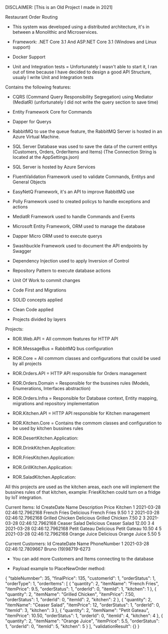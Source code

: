 DISCLAIMER: [This is an Old Project I made in 2021]

Restaurant Order Routing

- This system was developed using a distributed architecture, it's in between a Monolithic and Microservices.

- Framework: .NET Core 3.1 And ASP.NET Core 3.1 (Windows and Linux support)
- Docker Support
- Unit and Integration tests = Unfortunately I wasn't able to start it, I ran out of time because I have decided to design a good API Structure, usualy I write Unit and Integration tests

Contains the following features:

- CQRS (Command Query Responsibility Segregation) using Mediator (MediatR) (unfortunately I did not write the query section to save time)
 - Entity Framework Core for Commands
 - Dapper for Querys
 
- RabbitMQ to use the queue feature, the RabbitMQ Server is hosted in an Azure Virtual Machine.
- SQL Server Database was used to save the data of the current entitys (Customers, Orders, OrderItems and Items) (The Connection String is located at the AppSettings.json)
- SQL Server is hosted by Azure Services
- FluentValidation Framework used to validate Commands, Entitys and General Objects
- EasyNetQ Framework, it's an API to improve RabbitMQ use
- Polly Framework used to created policys to handle exceptions and actions
- MediatR Framework used to handle Commands and Events 
- Microsoft Entity Framework, ORM used to manage the database
- Dapper Micro ORM used to execute querys
- Swashbuckle Framework used to document the API endpoints by Swagger

- Dependency Injection used to apply Inversion of Control
- Repository Pattern to execute database actions
- Unit Of Work to commit changes
- Code First and Migrations
- SOLID concepts applied
- Clean Code applied
- Projects divided by layers


Projects:

- ROR.Web.API = All commom features for HTTP API
- ROR.MessageBus = RabbitMQ bus configuration
- ROR.Core = All commom classes and configurations that could be used by all projects

- ROR.Orders.API = HTTP API responsible for Orders management
- ROR.Orders.Domain = Responsible for the bussines rules  (Models, Enumerations, Interfaces abstraction)
- ROR.Orders.Infra = Responsible for Database context, Entity mapping, migrations and repository implementation

- ROR.Kitchen.API = HTTP API responsible for Kitchen management
- ROR.Kitchen.Core = Contains the commom classes and configuration to be used by kitchen bussines rules

- ROR.DesertKitchen.Application:
- ROR.DrinkKitchen.Application:
- ROR.FriesKitchen.Application:
- ROR.GrillKitchen.Application:
- ROR.SaladKitchen.Application:

All this projects are used as the kitchen areas, each one will implement the bussines rules of that kitchen, example: FriesKitchen could turn on a fridge by IoT integration.

Current Items:
Id	CreateDate					Name			Description					Price	Kitchen
1	2021-03-28 02:46:12.7962168	French Fries	Delicious French Fries		9.50	1
2	2021-03-28 02:46:12.7962168	Grilled Chicken	Delicious Grilled Chicken	7.50	2
3	2021-03-28 02:46:12.7962168	Ceaser Salad	Delicious Ceaser Salad		12.00	3
4	2021-03-28 02:46:12.7962168	Petit Gateau	Delicious Petit Gateau		10.50	4
5	2021-03-28 02:46:12.7962168	Orange Juice	Delicious Orange Juice		5.50	5

Current Customers:
Id	CreateDate					Name	PhoneNumber
1	2021-03-28 02:46:12.7809667	Bruno	(19)98719-6273

- You can add more Customers and Items connecting to the database

- Payload example to PlaceNewOrder method:

{
  "tableNumnber": 35,
  "finalPrice": 135,
  "customerId": 1,
  "orderStatus": 1,
  "orderType": 1,
  "orderItems": [
    {
      "quantity": 2,
      "itemName": "French Fries",
      "itemPrice": 9.5,
      "orderStatus": 1,
      "orderId": 0,
      "itemId": 1,
      "kitchen": 1
    },
	{
      "quantity": 2,
      "itemName": "Grilled Chicken",
      "itemPrice": 7.50,
      "orderStatus": 1,
      "orderId": 0,
      "itemId": 2,
      "kitchen": 2
    },
	{
      "quantity": 2,
      "itemName": "Ceaser Salad",
      "itemPrice": 12,
      "orderStatus": 1,
      "orderId": 0,
      "itemId": 3,
      "kitchen": 3
    },
	{
      "quantity": 2,
      "itemName": "Petit Gateau",
      "itemPrice": 10.50,
      "orderStatus": 1,
      "orderId": 0,
      "itemId": 4,
      "kitchen": 4
    },
	{
      "quantity": 2,
      "itemName": "Orange Juice",
      "itemPrice": 5.5,
      "orderStatus": 1,
      "orderId": 0,
      "itemId": 5,
      "kitchen": 5
    }
  ],
  "validationResult": {}
}